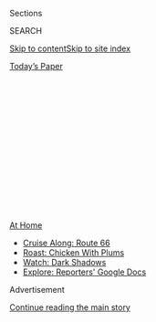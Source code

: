 <div id="app">

<div>

<div>

<div>

<div class="NYTAppHideMasthead css-1q2w90k e1suatyy0">

<div class="section css-ui9rw0 e1suatyy2">

<div class="css-eph4ug er09x8g0">

<div class="css-6n7j50">

</div>

<span class="css-1dv1kvn">Sections</span>

<div class="css-10488qs">

<span class="css-1dv1kvn">SEARCH</span>

</div>

[Skip to content](#site-content)[Skip to site
index](#site-index)

</div>

<div class="css-10698na e1huz5gh0">

</div>

</div>

<div id="masthead-bar-one" class="section hasLinks css-15hmgas e1csuq9d3">

<div class="css-uqyvli e1csuq9d0">

</div>

<div class="css-1uqjmks e1csuq9d1">

</div>

<div class="css-9e9ivx">

[](https://myaccount.nytimes3xbfgragh.onion/auth/login?response_type=cookie&client_id=vi)

</div>

<div class="css-1bvtpon e1csuq9d2">

[Today’s
Paper](https://www.nytimes3xbfgragh.onion/section/todayspaper)

</div>

</div>

</div>

</div>

<div data-aria-hidden="false">

<div id="site-content" data-role="main">

<div>

<div class="css-1aor85t" style="opacity:0.000000001;z-index:-1;visibility:hidden">

<div class="css-1hqnpie">

<div class="css-epjblv">

<span class="css-z6pdnw">The Valet and Drifter Helping Me Get Through
Quarantine</span>

</div>

<div class="css-k008qs">

<div class="css-1iwv8en">

<span class="css-18z7m18"></span>

<div>

<div>

</div>

</div>

</div>

<span class="css-1n6z4y">https://nyti.ms/2UqUObr</span>

<div class="css-1705lsu">

<div class="css-4xjgmj">

<div class="css-4skfbu" data-role="toolbar" data-aria-label="Social Media Share buttons, Save button, and Comments Panel with current comment count" data-testid="share-tools">

  - 
  - 
  - 
  - 
    
    <div class="css-6n7j50">
    
    </div>

  - 
  - 

</div>

</div>

</div>

</div>

</div>

</div>

<div class="css-13pd83m">

<div id="NYT_TOP_BANNER_REGION">

<div>

<div id="maps-athome-menu" class="section css-l08pwh interactive-content interactive-size-medium">

<div class="css-17ih8de interactive-body">

<div class="at-home-nav__innerContainer">

<div class="at-home-nav__title">

[At
Home](https://www.nytimes3xbfgragh.onion/spotlight/at-home?action=click&pgtype=Article&state=default&region=TOP_BANNER&context=at_home_menu)

</div>

  - [Cruise Along:
    Route 66](https://www.nytimes3xbfgragh.onion/2020/09/07/travel/route-66.html?action=click&pgtype=Article&state=default&region=TOP_BANNER&context=at_home_menu)
  - [Roast: Chicken With
    Plums](https://www.nytimes3xbfgragh.onion/2020/09/04/dining/sheet-pan-chicken.html?action=click&pgtype=Article&state=default&region=TOP_BANNER&context=at_home_menu)
  - [Watch: Dark
    Shadows](https://www.nytimes3xbfgragh.onion/2020/09/04/arts/television/dark-shadows-stream.html?action=click&pgtype=Article&state=default&region=TOP_BANNER&context=at_home_menu)
  - [Explore: Reporters' Google
    Docs](https://www.nytimes3xbfgragh.onion/interactive/2020/at-home/even-more-reporters-editors-diaries-lists-recommendations.html?action=click&pgtype=Article&state=default&region=TOP_BANNER&context=at_home_menu)

</div>

</div>

</div>

</div>

</div>

</div>

<div id="top-wrapper" class="css-1sy8kpn">

<div id="top-slug" class="css-l9onyx">

Advertisement

</div>

[Continue reading the main
story](#after-top)

<div class="ad top-wrapper" style="text-align:center;height:100%;display:block;min-height:250px">

<div id="top" class="place-ad" data-position="top" data-size-key="top">

</div>

</div>

<div id="after-top">

</div>

</div>

<div id="sponsor-wrapper" class="css-1hyfx7x">

<div id="sponsor-slug" class="css-19vbshk">

Supported by

</div>

[Continue reading the main
story](#after-sponsor)

<div id="sponsor" class="ad sponsor-wrapper" style="text-align:center;height:100%;display:block">

</div>

<div id="after-sponsor">

</div>

</div>

[Letter of
Recommendation](/column/letter-of-recommendation "Letter of Recommendation")

<div class="css-1vkm6nb ehdk2mb0">

# The Valet and Drifter Helping Me Get Through Quarantine

</div>

<div class="css-79elbk" data-testid="photoviewer-wrapper">

<div class="css-z3e15g" data-testid="photoviewer-wrapper-hidden">

</div>

<div class="css-1a48zt4 ehw59r15" data-testid="photoviewer-children">

![<span class="css-ach9cc e1z0qqy90" itemprop="copyrightHolder"><span class="css-1ly73wi e1tej78p0">Credit...</span><span><span>Illustration
by Jaedoo
Lee</span></span></span>](https://static01.graylady3jvrrxbe.onion/images/2020/06/14/magazine/14Mag-LOR-01/14Mag-LOR-01-articleLarge.jpg?quality=75&auto=webp&disable=upscale)

</div>

</div>

<div class="css-xt80pu e12qa4dv0">

<div class="css-18e8msd">

<div class="css-vp77d3 epjyd6m0">

<div class="css-1baulvz">

By <span class="css-1baulvz last-byline" itemprop="name">David
Rees</span>

</div>

</div>

  - June 9,
    2020

  - 
    
    <div class="css-4xjgmj">
    
    <div class="css-d8bdto" data-role="toolbar" data-aria-label="Social Media Share buttons, Save button, and Comments Panel with current comment count" data-testid="share-tools">
    
      - 
      - 
      - 
      - 
        
        <div class="css-6n7j50">
        
        </div>
    
      - 
      - 
    
    </div>
    
    </div>

</div>

</div>

<div class="section meteredContent css-1r7ky0e" name="articleBody" itemprop="articleBody">

<div class="css-1fanzo5 StoryBodyCompanionColumn">

<div class="css-53u6y8">

The last few months have clarified some things for me. One is that I’m
never going to finish reading Schreber’s “Memoirs of My Nervous Illness”
or Wittgenstein’s “Culture and Value,” so there’s no reason to keep
those mind-bending clunkers on my bedside table. This awful era asks
many things of us; the maintenance of private pretensions is low on the
list. It took me about five minutes of self-quarantine to reach this
understanding. My second realization followed a couple of weeks later,
but it had been brewing since February. My second realization was that
my two favorite heroes in all of literature are Jeeves and Jack Reacher.

One of these heroes, created by the immortal humorist P.G. Wodehouse, is
a charming and brilliant British valet employed by a member of the idle
rich named Bertie Wooster, to Wooster’s perpetual relief; the other is a
6-foot-5 former military police investigator and Marine sniper-contest
champion who wanders America punching his way into and out of trouble
thanks to the wonderfully artless imagination of Lee Child. These are
the characters whose stories I’ve been craving since this nightmare
began. I kicked off my pandemic reading binge by pulling a Jeeves
anthology from the bookshelf and a Reacher novel from the public
library. Once the libraries closed, I maintained my fix by downloading
Reacher novels to my phone. I end each day in bed mentally spooning with
one of these two goofy, gallant men.

For all the hours I’ve spent enjoying Wodehouse’s stories over the
years, I couldn’t tell you if I’ve read 20 Jeeves books or the same two
books 10 different times. They all flow together in an effervescent
stream of recurring characters with names like Gussie Fink-Nottle;
farcical mix-ups during lazy weekends at country estates; pratfalls and
plot twists and poached eggs, with language as carefree as skipped
stones across water. And above it all, the problem-solving Jeeves,
shimmering in and out of view like a river god’s reflection. The
experience is as delightful as a dry martini sneaked from a
millionaire’s bar cart. Jeeves books leave you lighter than they found
you.

</div>

</div>

<div style="max-width:100%;margin:0 auto">

<div class="css-17dprlf" data-id="100000007177571" data-slug="14mag-lor-pullquote1" style="max-width:600px">

</div>

</div>

<div class="css-1fanzo5 StoryBodyCompanionColumn">

<div class="css-53u6y8">

As with Jeeves, I struggle when I try to draw apart the strands of the
enormous, tangled Jack Reacher knot in my memory. Is the book where Al
Qaeda operatives are working out of a suite at the Four Seasons Hotel
the same one in which Reacher somehow shoots a double agent in the
shoulder from outside a windowless punishment hut? Is the spunky police
officer Reacher beds before she detonates a dirty bomb the same woman he
makes love to after they’re forced to dig the grave of an F.B.I. agent
who’s been crucified by a cult leader? Regardless, the experience is as
wistfully carefree as a pile of cement shooting a flaming machine gun
made out of meat. Reacher books leave you kind of worn out.

</div>

</div>

<div class="css-1fanzo5 StoryBodyCompanionColumn">

<div class="css-53u6y8">

Jeeves works within systems. His knowledge of the propriety and vanity
of the upper classes means he can anticipate their behavior and leverage
their own stupidity to serve Wooster’s needs as well as his own. His
specialty is subterfuge as delicate as lacework, as when he convinced
Sir Roderick Glossop that the reason Wooster pushed his son into the
lake at Ditteredge Hall was that Wooster was insane, as evidenced by the
fish and cats stored in his bedroom, a theory that made its way to Lord
Bittlesham, undercutting the latter’s planned confrontation with Wooster
for his (Wooster’s) impersonation of Rosie M. Banks, author of “Only a
Factory Girl,” at the request of his old friend Bingo Little, who was
trying to acclimate his uncle to the idea of marrying beneath his
station.

Unlike Jeeves, Reacher has no fixed address; he has spent the last 20
years or so wandering the country, mostly by bus. (Sample travelogue:
“All cities are the same, and all cities are different. They all have
colors. Some are gray. This one was brown.”) He helps whoever stumbles
into him asking for a hand. While Jeeves seems to have all known facts
at his fingertips, when Reacher needs answers, he trudges to the library
or consults a phone book, or just wanders around town asking questions.
He doesn’t own a phone or a car and spends more time walking than any
other fictional character I know. I read one Reacher book in which he
was so intrigued by a suspicious recycling plant that he spent something
like eight hours trudging to it and back, stopping only because he
tripped over a corpse. Jeeves makes doing good look easy; Reacher can’t
hide that it’s hard.

The vast stylistic differences between the two make it easier to
identify what they have in common: a superpower of unyielding
competence, the ability to do what they’ve been called to do using the
gifts they have, which is the most precious superpower of all. It always
hits me like a radio signal cutting through static, a broadcast from a
parallel dimension of possibility. More and more, I feel as if my
leverage on the world is slipping, that any talents I enjoy are inferior
to the darkness of the moment, that I’m failing as a man and a citizen.
Jeeves and Reacher suggest there’s another way — or maybe two, or maybe
more. For me, their complementary approaches of demure, catlike
problem-solving and doggish, walnut-knuckled obstinacy are as
mind-expanding and revelatory as anything Schreber and Wittgenstein ever
wrote. They are models for my better self, animated by the delight of a
better world and the fury of having to fight for it.

</div>

</div>

</div>

<div>

</div>

<div>

</div>

<div>

</div>

<div>

<div id="bottom-wrapper" class="css-1ede5it">

<div id="bottom-slug" class="css-l9onyx">

Advertisement

</div>

[Continue reading the main
story](#after-bottom)

<div id="bottom" class="ad bottom-wrapper" style="text-align:center;height:100%;display:block;min-height:90px">

</div>

<div id="after-bottom">

</div>

</div>

</div>

</div>

</div>

## Site Index

<div>

</div>

## Site Information Navigation

  - [© <span>2020</span> <span>The New York Times
    Company</span>](https://help.nytimes3xbfgragh.onion/hc/en-us/articles/115014792127-Copyright-notice)

<!-- end list -->

  - [NYTCo](https://www.nytco.com/)
  - [Contact
    Us](https://help.nytimes3xbfgragh.onion/hc/en-us/articles/115015385887-Contact-Us)
  - [Work with us](https://www.nytco.com/careers/)
  - [Advertise](https://nytmediakit.com/)
  - [T Brand Studio](http://www.tbrandstudio.com/)
  - [Your Ad
    Choices](https://www.nytimes3xbfgragh.onion/privacy/cookie-policy#how-do-i-manage-trackers)
  - [Privacy](https://www.nytimes3xbfgragh.onion/privacy)
  - [Terms of
    Service](https://help.nytimes3xbfgragh.onion/hc/en-us/articles/115014893428-Terms-of-service)
  - [Terms of
    Sale](https://help.nytimes3xbfgragh.onion/hc/en-us/articles/115014893968-Terms-of-sale)
  - [Site
    Map](https://spiderbites.nytimes3xbfgragh.onion)
  - [Help](https://help.nytimes3xbfgragh.onion/hc/en-us)
  - [Subscriptions](https://www.nytimes3xbfgragh.onion/subscription?campaignId=37WXW)

</div>

</div>

</div>

</div>
